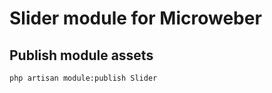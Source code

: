 # Slider module for Microweber
 


## Publish module assets

```sh
php artisan module:publish Slider
```

